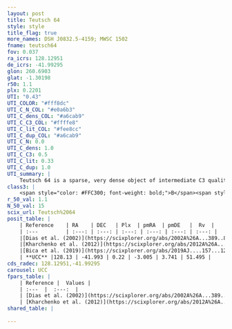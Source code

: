 ```yaml
---
layout: post
title: Teutsch 64
style: style
title_flag: true
more_names: DSH J0832.5-4159; MWSC 1502
fname: teutsch64
fov: 0.037
ra_icrs: 128.12951
de_icrs: -41.99295
glon: 260.6903
glat: -1.30198
r50: 1.1
plx: 0.2201
UTI: "0.43"
UTI_COLOR: "#fff8dc"
UTI_C_N_COL: "#e0a6b3"
UTI_C_dens_COL: "#a6cab9"
UTI_C_C3_COL: "#ffffe8"
UTI_C_lit_COL: "#fee8cc"
UTI_C_dup_COL: "#a6cab9"
UTI_C_N: 0.0
UTI_C_dens: 1.0
UTI_C_C3: 0.5
UTI_C_lit: 0.33
UTI_C_dup: 1.0
UTI_summary: |
    Teutsch 64 is a sparse, very dense object of intermediate C3 quality. It is poorly studied in the literature, with no articles listed in the last 6 years.<br><br><span style="color: #99180f; font-weight: bold;">Warning: </span>contains less than 25 stars with <i>P>0.5</i> estimated.
class3: |
    <span style="color: #FFC300; font-weight: bold;">B</span><span style="color: #FFC300; font-weight: bold;">B</span>
r_50_val: 1.1
N_50_val: 15
scix_url: Teutsch%2064
posit_table: |
    | Reference    | RA    | DEC   | Plx  | pmRA  | pmDE   |  Rv  |
    | :---         | :---: | :---: | :---: | :---: | :---: | :---: |
    |[Dias et al. (2002)](https://scixplorer.org/abs/2002A%26A...389..871D) | 128.129 | -41.988 | -- | -0.88 | -0.57 | -- |
    |[Kharchenko et al. (2012)](https://scixplorer.org/abs/2012A%26A...543A.156K) | 128.124 | -41.995 | -- | -8.82 | 5.74 | -- |
    |[Bica et al. (2019)](https://scixplorer.org/abs/2019AJ....157...12B) | 128.131 | -41.993 | -- | -- | -- | -- |
    | **UCC** |128.13 | -41.993 | 0.22 | -3.005 | 3.741 | 51.495 | 
cds_radec: 128.12951,-41.99295
carousel: UCC
fpars_table: |
    | Reference |  Values |
    | :---  |  :---:  |
    | [Dias et al. (2002)](https://scixplorer.org/abs/2002A%26A...389..871D) | `E(B-V)=0.96, Dist=2980.0, Age=8.9` |
    | [Kharchenko et al. (2012)](https://scixplorer.org/abs/2012A%26A...543A.156K) | `e_bv=1.041, distance=3112, log_age=8.72` |
shared_table: |
    
---
```

